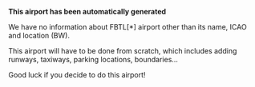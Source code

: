 **This airport has been automatically generated**

We have no information about FBTL[*] airport other than its name, ICAO and location (BW).

This airport will have to be done from scratch, which includes adding runways, taxiways, parking locations, boundaries...

Good luck if you decide to do this airport!